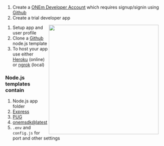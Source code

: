 1. Create a [ONEm Developer Account](https://developer-portal.onem.zone/login) which requires signup/signin using [Github](https://github.com/)
1. Create a trial developer app
<img src="/assets/create_app.jpg" width=350 style="float:right;margin-right:15px;" />

1. Setup app and user profile   
1. Clone a [Github](https://github.com/onem-developer) node.js template
1. To host your app use either [Heroku](https://heroku.com/) (online) or [ngrok](https://ngrok.com/) (local)

### Node.js templates contain

1. Node.js app folder
1. [Express](https://expressjs.com/en/starter/installing.html)
1. [PUG](https://pugjs.org/api/getting-started.html)
1. [onemsdk@latest](https://www.npmjs.com/package/onemsdk)
1. `.env` and `config.js` for port and other settings
